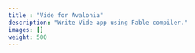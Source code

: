 ```yaml
---
title : "Vide for Avalonia"
description: "Write Vide app using Fable compiler."
images: []
weight: 500
---
```

